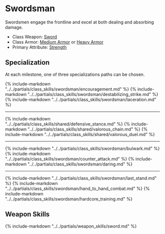 # Swordsman

Swordsmen engage the frontline and excel at both dealing and absorbing damage.

* Class Weapon: [Sword](../inventory/swords.md)
* Class Armor: [Medium Armor](../inventory/medium_armor.md) or [Heavy Armor](../inventory/heavy_armor.md)
* Primary Attribute: [Strength](attributes.md#strength)

## Specialization
At each milestone, one of three specializations paths can be chosen.

{% include-markdown "../../partials/class_skills/swordsman/encouragement.md" %}
{% include-markdown "../../partials/class_skills/swordsman/destabilizing_strike.md" %}
{% include-markdown "../../partials/class_skills/swordsman/laceration.md" %}

---
{% include-markdown "../../partials/class_skills/shared/defensive_stance.md" %}
{% include-markdown "../../partials/class_skills/shared/valorous_chain.md" %}
{% include-markdown "../../partials/class_skills/shared/valorous_duel.md" %}

---
{% include-markdown "../../partials/class_skills/swordsman/bulwark.md" %}
{% include-markdown "../../partials/class_skills/swordsman/counter_attack.md" %}
{% include-markdown "../../partials/class_skills/swordsman/daring.md" %}

---
{% include-markdown "../../partials/class_skills/swordsman/last_stand.md" %}
{% include-markdown "../../partials/class_skills/swordsman/hand_to_hand_combat.md" %}
{% include-markdown "../../partials/class_skills/swordsman/hardcore_training.md" %}

## Weapon Skills
{% include-markdown "../../partials/weapon_skills/sword.md" %}
